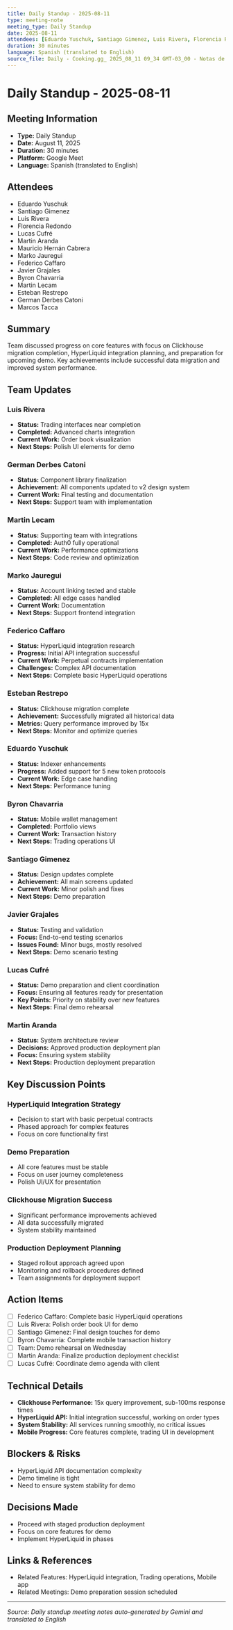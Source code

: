 ```yaml
---
title: Daily Standup - 2025-08-11
type: meeting-note
meeting_type: Daily Standup
date: 2025-08-11
attendees: [Eduardo Yuschuk, Santiago Gimenez, Luis Rivera, Florencia Redondo, Lucas Cufré, Martin Aranda, Mauricio Hernán Cabrera, Marko Jauregui, Federico Caffaro, Javier Grajales, Byron Chavarria, Martin Lecam, Esteban Restrepo, German Derbes Catoni, Marcos Tacca]
duration: 30 minutes
language: Spanish (translated to English)
source_file: Daily - Cooking.gg_ 2025_08_11 09_34 GMT-03_00 - Notas de Gemini.md
---
```


# Daily Standup - 2025-08-11

## Meeting Information
- **Type:** Daily Standup
- **Date:** August 11, 2025
- **Duration:** 30 minutes
- **Platform:** Google Meet
- **Language:** Spanish (translated to English)

## Attendees
- Eduardo Yuschuk
- Santiago Gimenez
- Luis Rivera
- Florencia Redondo
- Lucas Cufré
- Martin Aranda
- Mauricio Hernán Cabrera
- Marko Jauregui
- Federico Caffaro
- Javier Grajales
- Byron Chavarria
- Martin Lecam
- Esteban Restrepo
- German Derbes Catoni
- Marcos Tacca

## Summary
Team discussed progress on core features with focus on Clickhouse migration completion, HyperLiquid integration planning, and preparation for upcoming demo. Key achievements include successful data migration and improved system performance.

## Team Updates

### Luis Rivera
- **Status:** Trading interfaces near completion
- **Completed:** Advanced charts integration
- **Current Work:** Order book visualization
- **Next Steps:** Polish UI elements for demo

### German Derbes Catoni
- **Status:** Component library finalization
- **Achievement:** All components updated to v2 design system
- **Current Work:** Final testing and documentation
- **Next Steps:** Support team with implementation

### Martin Lecam
- **Status:** Supporting team with integrations
- **Completed:** Auth0 fully operational
- **Current Work:** Performance optimizations
- **Next Steps:** Code review and optimization

### Marko Jauregui
- **Status:** Account linking tested and stable
- **Completed:** All edge cases handled
- **Current Work:** Documentation
- **Next Steps:** Support frontend integration

### Federico Caffaro
- **Status:** HyperLiquid integration research
- **Progress:** Initial API integration successful
- **Current Work:** Perpetual contracts implementation
- **Challenges:** Complex API documentation
- **Next Steps:** Complete basic HyperLiquid operations

### Esteban Restrepo
- **Status:** Clickhouse migration complete
- **Achievement:** Successfully migrated all historical data
- **Metrics:** Query performance improved by 15x
- **Next Steps:** Monitor and optimize queries

### Eduardo Yuschuk
- **Status:** Indexer enhancements
- **Progress:** Added support for 5 new token protocols
- **Current Work:** Edge case handling
- **Next Steps:** Performance tuning

### Byron Chavarria
- **Status:** Mobile wallet management
- **Completed:** Portfolio views
- **Current Work:** Transaction history
- **Next Steps:** Trading operations UI

### Santiago Gimenez
- **Status:** Design updates complete
- **Achievement:** All main screens updated
- **Current Work:** Minor polish and fixes
- **Next Steps:** Demo preparation

### Javier Grajales
- **Status:** Testing and validation
- **Focus:** End-to-end testing scenarios
- **Issues Found:** Minor bugs, mostly resolved
- **Next Steps:** Demo scenario testing

### Lucas Cufré
- **Status:** Demo preparation and client coordination
- **Focus:** Ensuring all features ready for presentation
- **Key Points:** Priority on stability over new features
- **Next Steps:** Final demo rehearsal

### Martin Aranda
- **Status:** System architecture review
- **Decisions:** Approved production deployment plan
- **Focus:** Ensuring system stability
- **Next Steps:** Production deployment preparation

## Key Discussion Points

### HyperLiquid Integration Strategy
- Decision to start with basic perpetual contracts
- Phased approach for complex features
- Focus on core functionality first

### Demo Preparation
- All core features must be stable
- Focus on user journey completeness
- Polish UI/UX for presentation

### Clickhouse Migration Success
- Significant performance improvements achieved
- All data successfully migrated
- System stability maintained

### Production Deployment Planning
- Staged rollout approach agreed upon
- Monitoring and rollback procedures defined
- Team assignments for deployment support

## Action Items
- [ ] Federico Caffaro: Complete basic HyperLiquid operations
- [ ] Luis Rivera: Polish order book UI for demo
- [ ] Santiago Gimenez: Final design touches for demo
- [ ] Byron Chavarria: Complete mobile transaction history
- [ ] Team: Demo rehearsal on Wednesday
- [ ] Martin Aranda: Finalize production deployment checklist
- [ ] Lucas Cufré: Coordinate demo agenda with client

## Technical Details
- **Clickhouse Performance:** 15x query improvement, sub-100ms response times
- **HyperLiquid API:** Initial integration successful, working on order types
- **System Stability:** All services running smoothly, no critical issues
- **Mobile Progress:** Core features complete, trading UI in development

## Blockers & Risks
- HyperLiquid API documentation complexity
- Demo timeline is tight
- Need to ensure system stability for demo

## Decisions Made
- Proceed with staged production deployment
- Focus on core features for demo
- Implement HyperLiquid in phases

## Links & References
- Related Features: HyperLiquid integration, Trading operations, Mobile app
- Related Meetings: Demo preparation session scheduled

---
*Source: Daily standup meeting notes auto-generated by Gemini and translated to English*